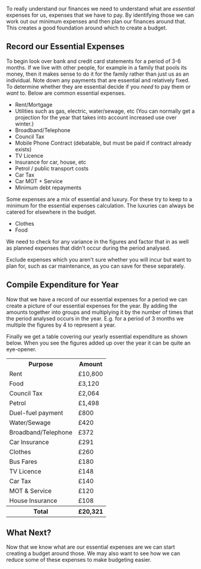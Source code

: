 To really understand our finances we need to understand what are _essential_ expenses for us, expenses that we have to pay.  By identifying those we can work out our minimum expenses and then plan our finances around that.  This creates a good foundation around which to create a budget.

## Record our Essential Expenses
<script type="text/javascript" src="https://www.gstatic.com/charts/loader.js"></script>
<script type="text/javascript">
  google.charts.load('current', {'packages':['corechart']});
  google.charts.setOnLoadCallback(drawChart);

  function drawChart() {
    var data = new google.visualization.DataTable();
    data.addColumn('string', 'Expense');
    data.addColumn('number', 'Amount');
    data.addRows([
      ['Rent', 10800],
      ['Food', 3120],
      ['Council Tax', 2064],
      ['Petrol', 1498],
      ['Duel-fuel payment', 800],
      ['Water/Sewage', 420],
      ['Broadband/Telephone', 372],
      ['Car Insurance', 291],
      ['Clothes', 260],
      ['Bus Fares', 180],
      ['TV Licence', 148],
      ['Car Tax', 140],
      ['MOT & Service', 120],
      ['House Insurance', 108],
    ]);
    var options = {'title':'Essential Expenses',
                   'width':600,
                   'height':500};
    var chart = new google.visualization.PieChart(document.getElementById('chart_div'));
    chart.draw(data, options);
  }
</script>
<div class="pull-right" id="chart_div"></div>

To begin look over bank and credit card statements for a period of 3-6 months.  If we live with other people, for example in a family that pools its money, then it makes sense to do it for the family rather than just us as an individual.  Note down any payments that are essential and relatively fixed.  To determine whether they are essential decide if you _need_ to pay them or _want_ to.  Below are common essential expenses.

* Rent/Mortgage
* Utilities such as gas, electric, water/sewage, etc (You can normally get a projection for the year that takes into account increased use over winter.)
* Broadband/Telephone
* Council Tax
* Mobile Phone Contract (debatable, but must be paid if contract already exists)
* TV Licence
* Insurance for car, house, etc
* Petrol / public transport costs
* Car Tax
* Car MOT + Service
* Minimum debt repayments

Some expenses are a mix of essential and luxury.  For these try to keep to a minimum for the essential expenses calculation.  The luxuries can always be catered for elsewhere in the budget.
* Clothes
* Food

We need to check for any variance in the figures and factor that in as well as planned expenses that didn't occur during the period analysed.

Exclude expenses which you aren't sure whether you will incur but want to plan for, such as car maintenance, as you can save for these separately.

## Compile Expenditure for Year
Now that we have a record of our essential expenses for a period we can create a picture of our essential expenses for the year.  By adding the amounts together into groups and multiplying it by the number of times that the period analysed occurs in the year.  E.g.  for a period of 3 months we multiple the figures by 4 to represent a year.

Finally we get a table covering our yearly essential expenditure as shown below.  When you see the figures added up over the year it can be quite an eye-opener.

<table class="table table-bordered hand-written">
  <tr><th>Purpose</th><th class="text-right">Amount</th></tr>
  <tr><td>Rent</td><td class="text-right">£10,800</td></tr>
  <tr><td>Food</td><td class="text-right">£3,120</td></tr>
  <tr><td>Council Tax</td><td class="text-right">£2,064</td></tr>
  <tr><td>Petrol</td><td class="text-right">£1,498</td></tr>
  <tr><td>Duel-fuel payment</td><td class="text-right">£800</td></tr>
  <tr><td>Water/Sewage</td><td class="text-right">£420</td></tr>
  <tr><td>Broadband/Telephone</td><td class="text-right">£372</td></tr>
  <tr><td>Car Insurance</td><td class="text-right">£291</td></tr>
  <tr><td>Clothes</td><td class="text-right">£260</td></tr>
  <tr><td>Bus Fares</td><td class="text-right">£180</td></tr>
  <tr><td>TV Licence</td><td class="text-right">£148</td></tr>
  <tr><td>Car Tax</td><td class="text-right">£140</td></tr>
  <tr><td>MOT & Service</td><td class="text-right">£120</td></tr>
  <tr><td>House Insurance</td><td class="text-right">£108</td></tr>
  <tr><th>Total</th><th class="text-right">£20,321</td></tr>
</table>

## What Next?

Now that we know what are our essential expenses are we can start creating a budget around those.  We may also want to see how we can reduce some of these expenses to make budgeting easier.
